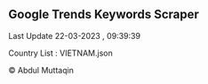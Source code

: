 

## Google Trends Keywords Scraper 
 
Last Update 22-03-2023 , 09:39:39

Country List :
VIETNAM.json



© Abdul Muttaqin 
